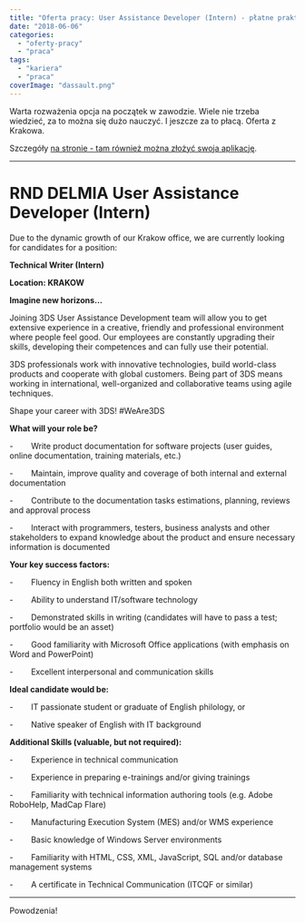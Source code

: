 ```yaml
---
title: "Oferta pracy: User Assistance Developer (Intern) - płatne praktyki"
date: "2018-06-06"
categories:
  - "oferty-pracy"
  - "praca"
tags:
  - "kariera"
  - "praca"
coverImage: "dassault.png"
---
```


Warta rozważenia opcja na początek w zawodzie. Wiele nie trzeba wiedzieć, za to można się dużo nauczyć. I jeszcze za to płacą. Oferta z Krakowa.

Szczegóły [na stronie - tam również można złożyć swoja aplikację](https://careers.3ds.com/jobs/503451/).



---

# RND DELMIA User Assistance Developer (Intern)

Due to the dynamic growth of our Krakow office, we are currently looking for candidates for a position:

**Technical Writer (Intern)**

**Location: KRAKOW**

**Imagine new horizons…**

Joining 3DS User Assistance Development team will allow you to get extensive experience in a creative, friendly and professional environment where people feel good. Our employees are constantly upgrading their skills, developing their competences and can fully use their potential.

3DS professionals work with innovative technologies, build world-class products and cooperate with global customers. Being part of 3DS means working in international, well-organized and collaborative teams using agile techniques.

Shape your career with 3DS! #WeAre3DS

**What will your role be?**

\-        Write product documentation for software projects (user guides, online documentation, training materials, etc.)

\-        Maintain, improve quality and coverage of both internal and external documentation

\-        Contribute to the documentation tasks estimations, planning, reviews and approval process

\-        Interact with programmers, testers, business analysts and other stakeholders to expand knowledge about the product and ensure necessary information is documented

**Your key success factors:**

\-        Fluency in English both written and spoken

\-        Ability to understand IT/software technology

\-        Demonstrated skills in writing (candidates will have to pass a test; portfolio would be an asset)

\-        Good familiarity with Microsoft Office applications (with emphasis on Word and PowerPoint)

\-        Excellent interpersonal and communication skills

**Ideal candidate would be:**

\-        IT passionate student or graduate of English philology, or

\-        Native speaker of English with IT background

**Additional Skills (valuable, but not required):**

\-        Experience in technical communication

\-        Experience in preparing e-trainings and/or giving trainings

\-        Familiarity with technical information authoring tools (e.g. Adobe RoboHelp, MadCap Flare)

\-        Manufacturing Execution System (MES) and/or WMS experience

\-        Basic knowledge of Windows Server environments

\-        Familiarity with HTML, CSS, XML, JavaScript, SQL and/or database management systems

\-        A certificate in Technical Communication (ITCQF or similar)



---

Powodzenia!

